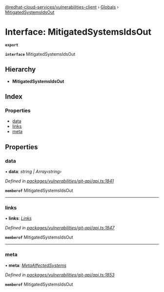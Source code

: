 [@redhat-cloud-services/vulnerabilities-client](../README.md) › [Globals](../globals.md) › [MitigatedSystemsIdsOut](mitigatedsystemsidsout.md)

# Interface: MitigatedSystemsIdsOut

**`export`** 

**`interface`** MitigatedSystemsIdsOut

## Hierarchy

* **MitigatedSystemsIdsOut**

## Index

### Properties

* [data](mitigatedsystemsidsout.md#data)
* [links](mitigatedsystemsidsout.md#links)
* [meta](mitigatedsystemsidsout.md#meta)

## Properties

###  data

• **data**: *string | Array‹string›*

*Defined in [packages/vulnerabilities/git-api/api.ts:1841](https://github.com/RedHatInsights/javascript-clients/blob/master/packages/vulnerabilities/git-api/api.ts#L1841)*

**`memberof`** MitigatedSystemsIdsOut

___

###  links

• **links**: *[Links](links.md)*

*Defined in [packages/vulnerabilities/git-api/api.ts:1847](https://github.com/RedHatInsights/javascript-clients/blob/master/packages/vulnerabilities/git-api/api.ts#L1847)*

**`memberof`** MitigatedSystemsIdsOut

___

###  meta

• **meta**: *[MetaAffectedSystems](metaaffectedsystems.md)*

*Defined in [packages/vulnerabilities/git-api/api.ts:1853](https://github.com/RedHatInsights/javascript-clients/blob/master/packages/vulnerabilities/git-api/api.ts#L1853)*

**`memberof`** MitigatedSystemsIdsOut
